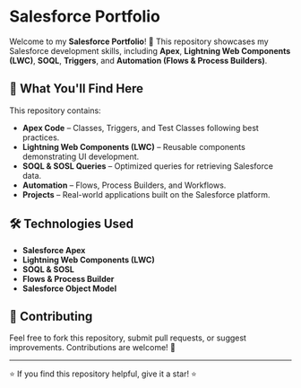 # Salesforce Portfolio

Welcome to my **Salesforce Portfolio**! 🚀 This repository showcases my Salesforce development skills, including **Apex**, **Lightning Web Components (LWC)**, **SOQL**, **Triggers**, and **Automation (Flows & Process Builders)**.

## 📌 What You'll Find Here
This repository contains:
- **Apex Code** – Classes, Triggers, and Test Classes following best practices.
- **Lightning Web Components (LWC)** – Reusable components demonstrating UI development.
- **SOQL & SOSL Queries** – Optimized queries for retrieving Salesforce data.
- **Automation** – Flows, Process Builders, and Workflows.
- **Projects** – Real-world applications built on the Salesforce platform.


## 🛠 Technologies Used
- **Salesforce Apex**
- **Lightning Web Components (LWC)**
- **SOQL & SOSL**
- **Flows & Process Builder**
- **Salesforce Object Model**

## 🤝 Contributing
Feel free to fork this repository, submit pull requests, or suggest improvements. Contributions are welcome! 🎉

---

⭐ If you find this repository helpful, give it a star! ⭐

